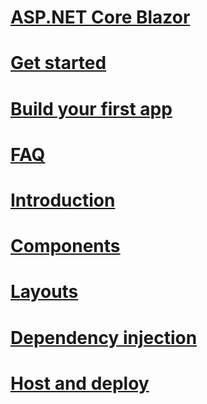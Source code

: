 # [ASP.NET Core Blazor](xref:client-side/blazor/index)
# [Get started](xref:client-side/blazor/get-started)
# [Build your first app](xref:client-side/blazor/tutorials/first-app)
# [FAQ](xref:client-side/blazor/introduction/faq)
# [Introduction](xref:client-side/blazor/introduction/index)
# [Components](xref:client-side/blazor/components/index)
# [Layouts](xref:client-side/blazor/layouts)
# [Dependency injection](xref:client-side/blazor/dependency-injection)
# [Host and deploy](xref:client-side/blazor/host-and-deploy/index)

